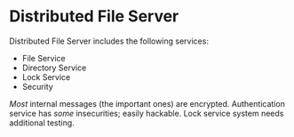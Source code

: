 # Distributed File Server

Distributed File Server includes the following services:
* File Service
* Directory Service
* Lock Service
* Security

*Most* internal messages (the important ones) are encrypted.
Authentication service has *some* insecurities; easily hackable.
Lock service system needs additional testing.
